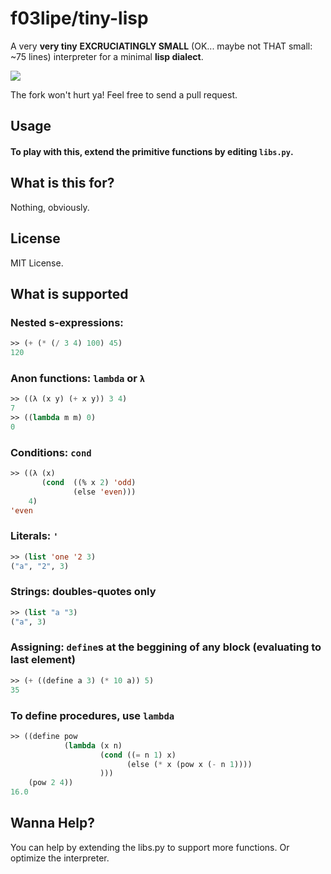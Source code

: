 # f03lipe/tiny-lisp

A very **very tiny** **EXCRUCIATINGLY SMALL** (OK... maybe not THAT small: ~75 lines) interpreter for a minimal **lisp dialect**.

![](http://i.imgur.com/EgtTvTg.jpg)

The fork won't hurt ya! Feel free to send a pull request.


## Usage

#### To play with this, extend the primitive functions by editing `libs.py`.

## What is this for?
Nothing, obviously.

## License
MIT License.

## What is supported

### Nested s-expressions: 

```lisp
>> (+ (* (/ 3 4) 100) 45)
120
```
### Anon functions: `lambda` or `λ`
```lisp
>> ((λ (x y) (+ x y)) 3 4)
7
>> ((lambda m m) 0)
0
```
### Conditions: `cond`
```lisp
>> ((λ (x)
       (cond  ((% x 2) 'odd)
              (else 'even)))
    4)
'even
```
### Literals: `'`
```lisp
>> (list 'one '2 3)
("a", "2", 3)
```
### Strings: doubles-quotes only
```lisp
>> (list "a "3)
("a", 3)
```
### Assigning: `define`s at the beggining of any block (evaluating to last element)
```lisp
>> (+ ((define a 3) (* 10 a)) 5)
35
```
### To define procedures, use `lambda`
```lisp
>> ((define pow
            (lambda (x n)
                    (cond ((= n 1) x)
                          (else (* x (pow x (- n 1))))
                    )))
    (pow 2 4))
16.0
```

## Wanna Help?

You can help by extending the libs.py to support more functions. Or optimize the interpreter.
